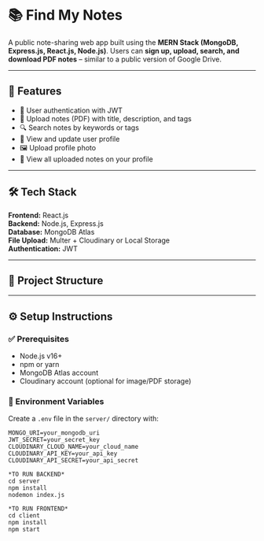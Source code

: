 # 📚 Find My Notes

A public note-sharing web app built using the **MERN Stack (MongoDB, Express.js, React.js, Node.js)**. Users can **sign up, upload, search, and download PDF notes** – similar to a public version of Google Drive.

---

## 🌟 Features

- 🔐 User authentication with JWT
- 📝 Upload notes (PDF) with title, description, and tags
- 🔍 Search notes by keywords or tags
- 👤 View and update user profile
- 🖼 Upload profile photo
- 📂 View all uploaded notes on your profile

---
## 🛠 Tech Stack

**Frontend:** React.js  
**Backend:** Node.js, Express.js  
**Database:** MongoDB Atlas  
**File Upload:** Multer + Cloudinary or Local Storage  
**Authentication:** JWT

---

## 📁 Project Structure


---
## ⚙️ Setup Instructions

### ✅ Prerequisites

- Node.js v16+
- npm or yarn
- MongoDB Atlas account
- Cloudinary account (optional for image/PDF storage)

### 🔐 Environment Variables

Create a `.env` file in the `server/` directory with:

```env
MONGO_URI=your_mongodb_uri
JWT_SECRET=your_secret_key
CLOUDINARY_CLOUD_NAME=your_cloud_name
CLOUDINARY_API_KEY=your_api_key
CLOUDINARY_API_SECRET=your_api_secret

*TO RUN BACKEND*
cd server
npm install
nodemon index.js

*TO RUN FRONTEND*
cd client
npm install
npm start
